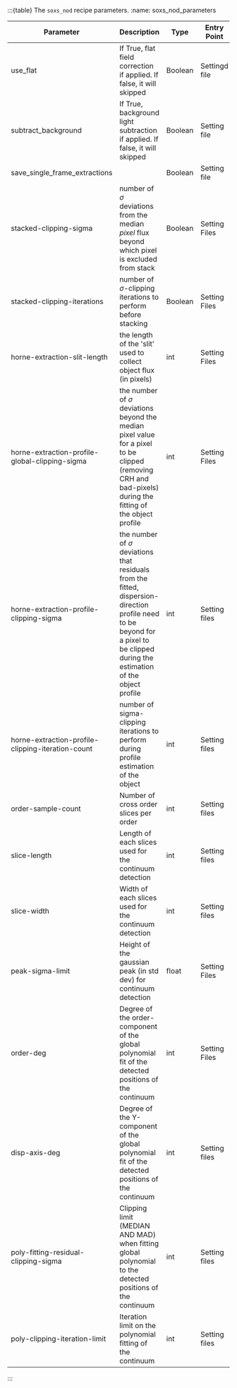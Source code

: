 :::{table} The `soxs_nod` recipe parameters.
:name: soxs_nod_parameters

| Parameter                   | Description                                                  | Type  | Entry Point   | Related Util                                   |
| --------------------------- | ------------------------------------------------------------ | ----- | ------------- | ---------------------------------------------- |
use_flat | If True, flat field correction if applied. If false, it will skipped | Boolean | Settingd file | soxs_nod |
subtract_background | If True, background light subtraction if applied. If false, it will skipped | Boolean | Setting file | soxs_nod |
save_single_frame_extractions | | Boolean | Setting file | soxs_nod |
stacked-clipping-sigma | number of $\sigma$ deviations from the median *pixel* flux beyond which pixel is excluded from stack | Boolean | Setting Files | [`clip_and_stack`](../utils/clip_and_stack.md)
stacked-clipping-iterations | number of $\sigma$-clipping iterations to perform before stacking | Boolean | Setting Files | [`clip_and_stack`](../utils/clip_and_stack.md)
horne-extraction-slit-length | the length of the 'slit' used to collect object flux (in pixels) | int | Setting Files | [`horne_extraction`](../utils/horne_extraction.md)
horne-extraction-profile-global-clipping-sigma | the number of $\sigma$ deviations beyond the median pixel value for a pixel to be clipped (removing CRH and bad-pixels) during the fitting of the object profile| int | Setting Files | [`horne_extraction`](../utils/horne_extraction.md)
horne-extraction-profile-clipping-sigma | the number of $\sigma$ deviations that residuals from the fitted, dispersion-direction profile need to be beyond for a pixel to be clipped during the estimation of the object profile | int |  Setting files |[`horne_extraction`](../utils/horne_extraction.md)
horne-extraction-profile-clipping-iteration-count | number of sigma-clipping iterations to perform during profile estimation of the object | int | Setting files | [`horne_extraction`](../utils/horne_extraction.md)
order-sample-count | Number of cross order slices per order | int | Setting files | [`detect_continuum`](../utils/detect_continuum.md)
slice-length | Length of each slices used for the continuum detection | int | Setting files | [`detect_continuum`](../utils/detect_continuum.md)
slice-width | Width of each slices used for the continuum detection | int | Setting files | [`detect_continuum`](../utils/detect_continuum.md)
peak-sigma-limit | Height of the gaussian peak (in std dev) for continuum detection | float | Setting Files | [`detect_continuum`](../utils/detect_continuum.md)
order-deg | Degree of the order-component of the  global polynomial fit of the detected positions of the continuum | int | Setting Files | [`detect_continuum`](../utils/detect_continuum.md)
disp-axis-deg | Degree of the Y-component of the  global polynomial fit of the detected positions of the continuum | int | Setting files | [`detect_continuum`](../utils/detect_continuum.md)
poly-fitting-residual-clipping-sigma | Clipping limit (MEDIAN AND MAD) when fitting global polynomial to the detected positions of the continuum | int | Setting files | [`detect_continuum`](../utils/detect_continuum.md)
poly-clipping-iteration-limit | Iteration limit on the polynomial fitting of the continuum | int | Setting files | [`detect_continuum`](../utils/detect_continuum.md)

:::

